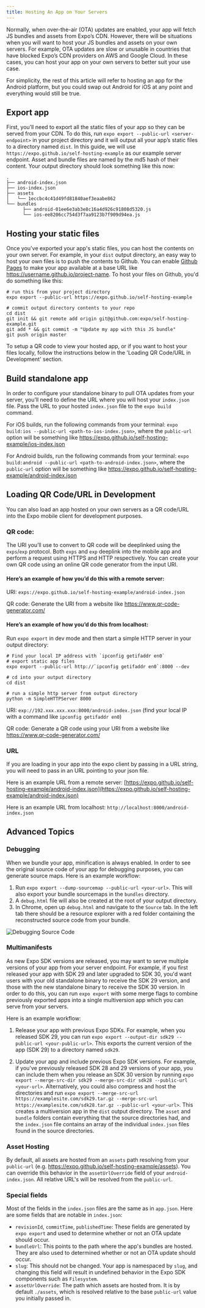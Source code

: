 ```yaml
---
title: Hosting An App on Your Servers
---
```


Normally, when over-the-air (OTA) updates are enabled, your app will fetch JS bundles and assets from Expo’s CDN. However, there will be situations when you will want to host your JS bundles and assets on your own servers. For example, OTA updates are slow or unusable in countries that have blocked Expo’s CDN providers on AWS and Google Cloud. In these cases, you can host your app on your own servers to better suit your use case.

For simplicity, the rest of this article will refer to hosting an app for the Android platform, but you could swap out Android for iOS at any point and everything would still be true.

## Export app

First, you’ll need to export all the static files of your app so they can be served from your CDN. To do this, run `expo export --public-url <server-endpoint>` in your project directory and it will output all your app’s static files to a directory named `dist`.  In this guide, we will use `https://expo.github.io/self-hosting-example` as our example server endpoint. Asset and bundle files are named by the md5 hash of their content. Your output directory should look something like this now:
```
.
├── android-index.json
├── ios-index.json
├── assets
│   └── 1eccbc4c41d49fd81840aef3eaabe862
└── bundles
      ├── android-01ee6e3ab3e8c16a4d926c91808d5320.js
      └── ios-ee8206cc754d3f7aa9123b7f909d94ea.js
```

## Hosting your static files

Once you've exported your app's static files, you can host the contents on your own server. For example, in your `dist` output directory, an easy way to host your own files is to push the contents to Github. You can enable [Github Pages](https://pages.github.com/) to make your app available at a base URL like https://username.github.io/project-name. To host your files on Github, you'd do something like this:

```
# run this from your project directory
expo export --public-url https://expo.github.io/self-hosting-example

# commit output directory contents to your repo
cd dist
git init && git remote add origin git@github.com:expo/self-hosting-example.git
git add * && git commit -m "Update my app with this JS bundle"
git push origin master
```

To setup a QR code to view your hosted app, or if you want to host your files locally, follow the instructions below in the 'Loading QR Code/URL in Development' section.

## Build standalone app

In order to configure your standalone binary to pull OTA updates from your server, you’ll need to define the URL where you will host your `index.json` file. Pass the URL to your hosted `index.json` file to the `expo build` command.

For iOS builds, run the following commands from your terminal:
`expo build:ios --public-url <path-to-ios-index.json>`, where the `public-url` option will be something like https://expo.github.io/self-hosting-example/ios-index.json

For Android builds, run the following commands from your terminal:
`expo build:android --public-url <path-to-android-index.json>`, where the `public-url` option will be something like https://expo.github.io/self-hosting-example/android-index.json


## Loading QR Code/URL in Development

You can also load an app hosted on your own servers as a QR code/URL into the Expo mobile client for development purposes.

### QR code:
The URI you’ll use to convert to QR code will be deeplinked using the `exps`/`exp` protocol. Both `exps` and `exp` deeplink into the mobile app and perform a request using HTTPS and HTTP respectively. You can create your own QR code using an online QR code generator from the input URI.

#### Here’s an example of how you’d do this with a remote server:

URI: `exps://expo.github.io/self-hosting-example/android-index.json`

QR code: Generate the URI from a website like https://www.qr-code-generator.com/

#### Here’s an example of how you’d do this from localhost:

Run `expo export` in dev mode and then start a simple HTTP server in your output directory:

```
# Find your local IP address with `ipconfig getifaddr en0`
# export static app files
expo export --public-url http://`ipconfig getifaddr en0`:8000 --dev

# cd into your output directory
cd dist

# run a simple http server from output directory
python -m SimpleHTTPServer 8000
```

URI: `exp://192.xxx.xxx.xxx:8000/android-index.json` (find your local IP with a command like `ipconfig getifaddr en0`)

QR code: Generate a QR code using your URI from a website like https://www.qr-code-generator.com/

### URL
If you are loading in your app into the expo client by passing in a URL string, you will need to pass in an URL pointing to your json file.

Here is an example URL from a remote server: [https://expo.github.io/self-hosting-example/android-index.json](https://expo.github.io/self-hosting-example/android-index.json)

Here is an example URL from localhost: `http://localhost:8000/android-index.json`

## Advanced Topics
### Debugging
When we bundle your app, minification is always enabled. In order to see the original source code of your app for debugging purposes, you can generate source maps. Here is an example workflow:

1. Run `expo export --dump-sourcemap --public-url <your-url>`. This will also export your bundle sourcemaps in the `bundles` directory.
2. A `debug.html` file will also be created at the root of your output directory.
3. In Chrome, open up `debug.html` and navigate to the `Source` tab. In the left tab there should be a resource explorer with a red folder containing the reconstructed source code from your bundle.

![Debugging Source Code](/static/images/host-your-app-debug.png)

### Multimanifests
As new Expo SDK versions are released, you may want to serve multiple versions of your app from your server endpoint. For example, if you first released your app with SDK 29 and later upgraded to SDK 30, you'd want users with your old standalone binary to receive the SDK 29 version, and those with the new standalone binary to receive the SDK 30 version.
In order to do this, you can run `expo export` with some merge flags to combine previously exported apps into a single multiversion app which you can serve from your servers.

Here is an example workflow:
1. Release your app with previous Expo SDKs. For example, when you released SDK 29, you can run `expo export --output-dir sdk29 --public-url <your-public-url>`. This exports the current version of the app (SDK 29) to a directory named `sdk29`.

2. Update your app and include previous Expo SDK versions. For example, if you've previously released SDK 28 and 29 versions of your app, you can include them when you release an SDK 30 version by running `expo export --merge-src-dir sdk29 --merge-src-dir sdk28 --public-url <your-url>`. Alternatively, you could also compress and host the directories and run `expo export --merge-src-url https://examplesite.com/sdk29.tar.gz --merge-src-url https://examplesite.com/sdk28.tar.gz --public-url <your-url>`. This creates a multiversion app in the `dist` output directory. The `asset` and `bundle` folders contain everything that the source directories had, and the `index.json` file contains an array of the individual `index.json` files found in the source directories.

### Asset Hosting
By default, all assets are hosted from an `assets` path resolving from your `public-url` (e.g. https://expo.github.io/self-hosting-example/assets).  You can override this behavior in the `assetUrlOverride` field of your `android-index.json`. All relative URL's will be resolved from the `public-url`.

### Special fields
Most of the fields in the `index.json` files are the same as in `app.json`. Here are some fields that are notable in `index.json`:
- `revisionId`, `commitTime`, `publishedTime`: These fields are generated by `expo export` and used to determine whether or not an OTA update should occur.
- `bundleUrl`: This points to the path where the app's bundles are hosted. They are also used to determined whether or not an OTA update should occur.
- `slug`: This should not be changed. Your app is namespaced by `slug`, and changing this field will result in undefined behavior in the Expo SDK components such as `Filesystem`.
- `assetUrlOverride`: The path which assets are hosted from. It is by default `./assets`, which is resolved relative to the base `public-url` value you initially passed in.
